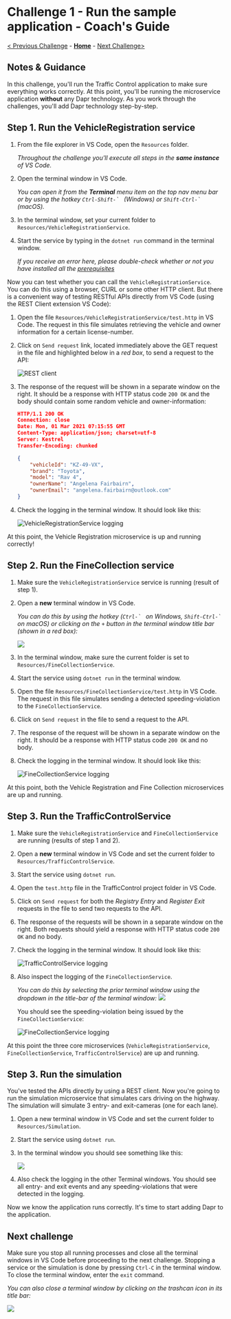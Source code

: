 # Challenge 1 - Run the sample application - Coach's Guide

[< Previous Challenge](./Solution-00.md) - **[Home](./README.md)** - [Next Challenge>](./Solution-02.md)

## Notes & Guidance

In this challenge, you'll run the Traffic Control application to make sure everything works correctly. At this point, you'll be running the microservice application **without** any Dapr technology. As you work through the challenges, you'll add Dapr technology step-by-step.

## Step 1. Run the VehicleRegistration service

1. From the file explorer in VS Code, open the `Resources` folder.

   *Throughout the challenge you'll execute *all steps* in the **same instance** of VS Code.*

1. Open the terminal window in VS Code.

   *You can open it from the **Terminal** menu item on the top nav menu bar or by using the hotkey ``Ctrl-Shift-` `` (Windows) or ``Shift-Ctrl-` `` (macOS).*

1. In the terminal window, set your current folder to `Resources/VehicleRegistrationService`.

1. Start the service by typing in the `dotnet run` command in the terminal window.

   *If you receive an error here, please double-check whether or not you have installed all the [prerequisites](../README.md#Prerequisites)*

Now you can test whether you can call the `VehicleRegistrationService`. You can do this using a browser, CURL or some other HTTP client. But there is a convenient way of testing RESTful APIs directly from VS Code (using the REST Client extension VS Code):

1. Open the file `Resources/VehicleRegistrationService/test.http` in VS Code. The request in this file simulates retrieving the vehicle and owner information for a certain license-number.

1. Click on `Send request` link, located immediately above the GET request in the file and highlighted below in a *red box*, to send a request to the API:

   ![REST client](../images/Challenge-01/rest-client.png)

1. The response of the request will be shown in a separate window on the right. It should be a response with HTTP status code `200 OK` and the body should contain some random vehicle and owner-information:

   ```json
   HTTP/1.1 200 OK
   Connection: close
   Date: Mon, 01 Mar 2021 07:15:55 GMT
   Content-Type: application/json; charset=utf-8
   Server: Kestrel
   Transfer-Encoding: chunked
   
   {
       "vehicleId": "KZ-49-VX",
       "brand": "Toyota",
       "model": "Rav 4",
       "ownerName": "Angelena Fairbairn",
       "ownerEmail": "angelena.fairbairn@outlook.com"
   }
   ```

1. Check the logging in the terminal window. It should look like this:

   ![VehicleRegistrationService logging](../images/Challenge-01/logging-vehicleregistrationservice.png)

At this point, the Vehicle Registration microservice is up and running correctly!

## Step 2. Run the FineCollection service

1. Make sure the `VehicleRegistrationService` service is running (result of step 1).

1. Open a **new** terminal window in VS Code.

    *You can do this by using the hotkey (``Ctrl-` `` on Windows, ``Shift-Ctrl-` `` on macOS) or clicking on the `+` button in the terminal window title bar (shown in a red box):*

    ![](../images/Challenge-01/terminal-new.png)

1. In the terminal window, make sure the current folder is set to `Resources/FineCollectionService`.

1. Start the service using `dotnet run` in the terminal window.

1. Open the file `Resources/FineCollectionService/test.http` in VS Code. The request in this file simulates sending a detected speeding-violation to the `FineCollectionService`.

1. Click on `Send request` in the file to send a request to the API.

1. The response of the request will be shown in a separate window on the right. It should be a response with HTTP status code `200 OK` and no body.

1. Check the logging in the terminal window. It should look like this:

    ![FineCollectionService logging](../images/Challenge-01/logging-finecollectionservice.png)

At this point, both the Vehicle Registration and Fine Collection microservices are up and running.

## Step 3. Run the TrafficControlService

1. Make sure the `VehicleRegistrationService` and `FineCollectionService` are running (results of step 1 and 2).

1. Open a **new** terminal window in VS Code and set the current folder to `Resources/TrafficControlService`.

1. Start the service using `dotnet run`.

1. Open the `test.http` file in the TrafficControl project folder in VS Code.

1. Click on `Send request` for both the *Registry Entry* and *Register Exit* requests in the file to send two requests to the API.

1. The response of the requests will be shown in a separate window on the right. Both requests should yield a response with HTTP status code `200 OK` and no body.

1. Check the logging in the terminal window. It should look like this:

    ![TrafficControlService logging](../images/Challenge-01/logging-trafficcontrolservice.png)

1. Also inspect the logging of the `FineCollectionService`.

    *You can do this by selecting the prior terminal window using the dropdown in the title-bar of the terminal window:*
    ![](../images/Challenge-01/terminal-dropdown.png)

    You should see the speeding-violation being issued by the `FineCollectionService`:

    ![FineCollectionService logging](../images/Challenge-01/logging-finecollectionservice.png)

At this point the three core microservices (`VehicleRegistrationService`, `FineCollectionService`, `TrafficControlService`) are up and running.

## Step 3. Run the simulation

You've tested the APIs directly by using a REST client. Now you're going to run the simulation microservice that simulates cars driving on the highway. The simulation will simulate 3 entry- and exit-cameras (one for each lane).

1. Open a new terminal window in VS Code and set the current folder to `Resources/Simulation`.

1. Start the service using `dotnet run`.

1. In the terminal window you should see something like this:

    ![](../images/Challenge-01/logging-simulation.png)

1. Also check the logging in the other Terminal windows. You should see all entry- and exit events and any speeding-violations that were detected in the logging.

Now we know the application runs correctly. It's time to start adding Dapr to the application.

## Next challenge

Make sure you stop all running processes and close all the terminal windows in VS Code before proceeding to the next challenge. Stopping a service or the simulation is done by pressing `Ctrl-C` in the terminal window. To close the terminal window, enter the `exit` command.

*You can also close a terminal window by clicking on the trashcan icon in its title bar:*

![](../images/Challenge-01/terminal-trashcan.png)
